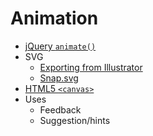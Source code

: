 # Animation

* [jQuery `animate()`](http://api.jquery.com/animate/)
* SVG
    * [Exporting from Illustrator](http://design.tutsplus.com/tutorials/svg-files-from-illustrator-to-the-web--vector-20899)
    * [Snap.svg](http://snapsvg.io/)
* [HTML5 `<canvas>`](https://developer.mozilla.org/en-US/docs/Web/API/Canvas_API)
* Uses
    * Feedback
    * Suggestion/hints
